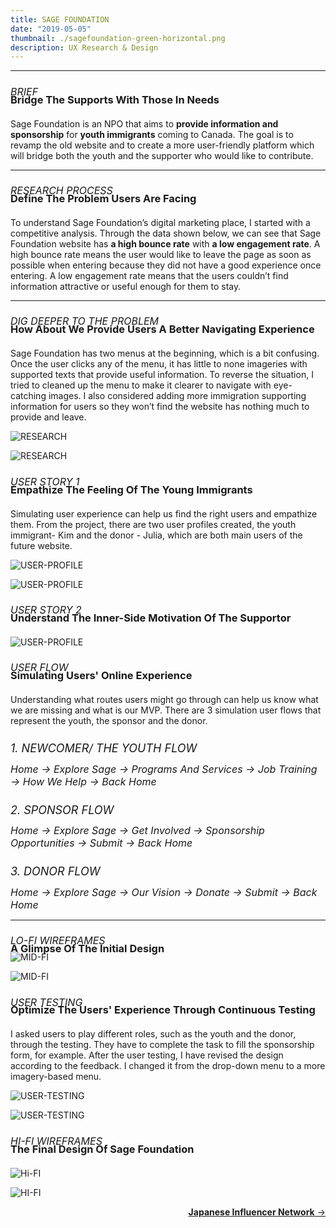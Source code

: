 ```yaml
---
title: SAGE FOUNDATION
date: "2019-05-05"
thumbnail: ./sagefoundation-green-horizontal.png
description: UX Research & Design
---
```


---

<h6 style=" font-size: 16px; margin-bottom:-30px; text-transform:uppercase">
BRIEF </h6>

<h3 style="margin-bottom:20px; text-transform:capitalize">
Bridge the supports with those in needs</h3>

Sage Foundation is an NPO that aims to <b>provide information and sponsorship</b> for <b>youth immigrants</b> coming to Canada. The goal is to revamp the old website and to create a more user-friendly platform which will bridge both the youth and the supporter who would like to contribute.

---

<h6 style=" font-size: 16px; margin-bottom:-30px; text-transform:uppercase">
Research Process </h6>

<h3 style="margin-bottom:20px; text-transform:capitalize">
Define the Problem Users are Facing</h3>

To understand Sage Foundation’s digital marketing place, I started with a competitive analysis. Through the data shown below, we can see that Sage Foundation website has <b>a high bounce rate</b> with <b>a low engagement rate</b>. A high bounce rate means the user would like to leave the page as soon as possible when entering because they did not have a good experience once entering. A low engagement rate means that the users couldn’t find information attractive or useful enough for them to stay.

---

<h6 style=" font-size: 16px; margin-bottom:-30px; text-transform:uppercase">
dig deeper to the problem </h6>

<h3 style="margin-bottom:20px; text-transform:capitalize">
How about we provide users a better navigating experience </h3>

Sage Foundation has two menus at the beginning, which is a bit confusing. Once the user clicks any of the menu, it has little to none imageries with supported texts that provide useful information. To reverse the situation, I tried to cleaned up the menu to make it clearer to navigate with eye-catching images. I also considered adding more immigration supporting information for users so they won’t find the website has nothing much to provide and leave.

<div class="kg-card kg-image-card kg-width-wide">

![RESEARCH](./sage-foundation.005.png)

</div>

<div class="kg-card kg-image-card kg-width-wide">

![RESEARCH](./sage-foundation.006.png)

</div>

<h6 style=" font-size: 16px; margin-bottom:-30px; text-transform:uppercase">
User story 1</h6>

<h3 style="margin-bottom:20px; text-transform:capitalize">
Empathize the Feeling of the Young Immigrants</h3>

Simulating user experience can help us find the right users and empathize them. From the project, there are two user profiles created, the youth immigrant- Kim and the donor - Julia, which are both main users of the future website.

<div class="kg-card kg-image-card kg-width-wide">

![USER-PROFILE](./sage-foundation.007.png)

</div>

<div class="kg-card kg-image-card kg-width-wide">

![USER-PROFILE](./sage-foundation.008.png)

</div>

<h6 style=" font-size: 16px; margin-bottom:-30px; text-transform:uppercase">
User story 2</h6>

<h3 style="margin-bottom:20px; text-transform:capitalize">
Understand the inner-side motivation of the supportor</h3>

<div class="kg-card kg-image-card kg-width-wide">

![USER-PROFILE](./sage-foundation.009.png)

</div>

<h6 style=" font-size: 16px; margin-bottom:-30px; text-transform:uppercase">
User flow </h6>

<h3 style="margin-bottom:20px; text-transform:capitalize">
Simulating Users' Online Experience</h3>

Understanding what routes users might go through can help us know what we are missing and what is our MVP. There are 3 simulation user flows that represent the youth, the sponsor and the donor.</br>

<h6 style=" font-size: 18px; margin-bottom:-10px; text-transform:uppercase">
1. Newcomer/ The Youth Flow </h6>

<h6 style=" font-size: 16px; margin-bottom:10px; text-transform:capitalize">
Home &#8594; Explore Sage &#8594; Programs and Services &#8594; Job Training &#8594; How We help &#8594; Back home </h6>

<h6 style=" font-size: 18px; margin-bottom:-10px; text-transform:uppercase">
2. Sponsor Flow </h6>

<h6 style=" font-size: 16px; margin-bottom:10px; text-transform:capitalize">
Home &#8594; Explore Sage &#8594; Get Involved &#8594; Sponsorship Opportunities &#8594; Submit &#8594; Back home </h6>

<h6 style=" font-size: 18px; margin-bottom:-10px; text-transform:uppercase">
3. Donor Flow </h6>

<h6 style=" font-size: 16px; margin-bottom:10px; text-transform:capitalize">
Home &#8594; Explore Sage &#8594; Our vision &#8594; donate &#8594; Submit &#8594; Back home </h6>

---

<h6 style=" font-size: 16px; margin-bottom:-30px; text-transform:uppercase">
Lo-fi wireframes </h6>

<h3 style="margin-bottom:20px; text-transform:capitalize">
A Glimpse Of The Initial design</h3>

<div class="kg-card kg-image-card kg-width-wide" style="margin-top:-25px">

![MID-FI](./sage-foundation.013.png)

</div>

<div class="kg-card kg-image-card kg-width-wide">

![MID-FI](./sage-foundation.014.png)

</div>

<h6 style=" font-size: 16px; margin-bottom:-30px; text-transform:uppercase">
User testing </h6>

<h3 style="margin-bottom:20px; text-transform:capitalize">
Optimize the users' experience through continuous testing</h3>

I asked users to play different roles, such as the youth and the donor, through the testing. They have to complete the task to fill the sponsorship form, for example. After the user testing, I have revised the design according to the feedback. I changed it from the drop-down menu to a more imagery-based menu.

<div class="kg-card kg-image-card kg-width-wide">

![USER-TESTING](./sage-foundation015.png)

</div>

<div class="kg-card kg-image-card kg-width-wide">

![USER-TESTING](./sage-foundation.016.png)

</div>

<h6 style=" font-size: 16px; margin-bottom:-30px; text-transform:uppercase">
Hi-fi wireframes </h6>

<h3 style="margin-bottom:20px; text-transform:capitalize">
The Final Design of Sage Foundation</h3>

<div class="kg-card kg-image-card kg-width-wide">

![Hi-FI](./sage-foundation.019.png)

</div>

<div class="kg-card kg-image-card kg-width-wide">

![HI-FI](./sage-foundation020.png)

</div>

<div style=text-align-last:end>
  
<a href='/JIN'>
       <b>Japanese Influencer Network</b> &#8594; 
      </a>
</div>
